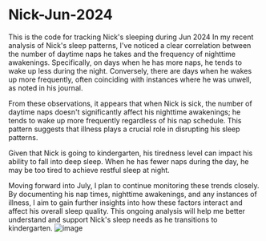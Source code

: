 # Nick-Jun-2024
This is the code for tracking Nick's sleeping during Jun 2024
In my recent analysis of Nick's sleep patterns, I've noticed a clear correlation between the number of daytime naps he takes and the frequency of nighttime awakenings. Specifically, on days when he has more naps, he tends to wake up less during the night. Conversely, there are days when he wakes up more frequently, often coinciding with instances where he was unwell, as noted in his journal.

From these observations, it appears that when Nick is sick, the number of daytime naps doesn't significantly affect his nighttime awakenings; he tends to wake up more frequently regardless of his nap schedule. This pattern suggests that illness plays a crucial role in disrupting his sleep patterns.

Given that Nick is going to kindergarten, his tiredness level can impact his ability to fall into deep sleep. When he has fewer naps during the day, he may be too tired to achieve restful sleep at night.

Moving forward into July, I plan to continue monitoring these trends closely. By documenting his nap times, nighttime awakenings, and any instances of illness, I aim to gain further insights into how these factors interact and affect his overall sleep quality. This ongoing analysis will help me better understand and support Nick's sleep needs as he transitions to kindergarten.
![image](https://github.com/fnasiri1990/Nick-Jun-2024/assets/169179138/935acf6f-6c58-4b1d-9454-c8fa84648814)
